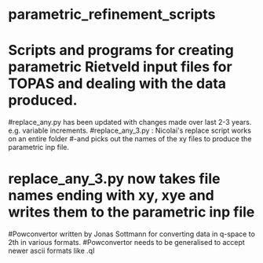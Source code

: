 # parametric_refinement_scripts
# Scripts and programs for creating parametric Rietveld input files for TOPAS and dealing with the data produced.
#replace_any.py has been updated with changes made over last 2-3 years. e.g. variable increments.
#replace_any_3.py : Nicolai's replace script works on an entire folder
#-and picks out the names of the xy files to produce the parametric inp file.
# replace_any_3.py now takes file names ending with xy, xye and writes them to the parametric inp file
#Powconvertor written by Jonas Sottmann for converting data in q-space to 2th in various formats.
#Powconvertor needs to be generalised to accept newer ascii formats like .qI
